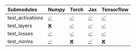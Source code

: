 | Submodules       | Numpy                                                                                                                           | Torch                                                                                                                           | Jax                                                                                                                             | Tensorflow                                                                                                                      |
|:-----------------|:--------------------------------------------------------------------------------------------------------------------------------|:--------------------------------------------------------------------------------------------------------------------------------|:--------------------------------------------------------------------------------------------------------------------------------|:--------------------------------------------------------------------------------------------------------------------------------|
| test_activations | <a href="https://github.com/unifyai/ivy/runs/8012208480?check_suite_focus=true" rel="noopener noreferrer" target="_blank">✅</a> | <a href="https://github.com/unifyai/ivy/runs/8012209088?check_suite_focus=true" rel="noopener noreferrer" target="_blank">✅</a> | <a href="https://github.com/unifyai/ivy/runs/8012209846?check_suite_focus=true" rel="noopener noreferrer" target="_blank">✅</a> | <a href="https://github.com/unifyai/ivy/runs/8012210498?check_suite_focus=true" rel="noopener noreferrer" target="_blank">✅</a> |
| test_layers      | <a href="https://github.com/unifyai/ivy/runs/8012208628?check_suite_focus=true" rel="noopener noreferrer" target="_blank">❌</a> | <a href="https://github.com/unifyai/ivy/runs/8012209383?check_suite_focus=true" rel="noopener noreferrer" target="_blank">✅</a> | <a href="https://github.com/unifyai/ivy/runs/8012209988?check_suite_focus=true" rel="noopener noreferrer" target="_blank">✅</a> | <a href="https://github.com/unifyai/ivy/runs/8012210648?check_suite_focus=true" rel="noopener noreferrer" target="_blank">✅</a> |
| test_losses      | <a href="https://github.com/unifyai/ivy/runs/8012208773?check_suite_focus=true" rel="noopener noreferrer" target="_blank">✅</a> | <a href="https://github.com/unifyai/ivy/runs/8012209568?check_suite_focus=true" rel="noopener noreferrer" target="_blank">✅</a> | <a href="https://github.com/unifyai/ivy/runs/8012210131?check_suite_focus=true" rel="noopener noreferrer" target="_blank">✅</a> | <a href="https://github.com/unifyai/ivy/runs/8012210818?check_suite_focus=true" rel="noopener noreferrer" target="_blank">✅</a> |
| test_norms       | <a href="https://github.com/unifyai/ivy/runs/8012208934?check_suite_focus=true" rel="noopener noreferrer" target="_blank">✅</a> | <a href="https://github.com/unifyai/ivy/runs/8012209693?check_suite_focus=true" rel="noopener noreferrer" target="_blank">❌</a> | <a href="https://github.com/unifyai/ivy/runs/8012210298?check_suite_focus=true" rel="noopener noreferrer" target="_blank">✅</a> | <a href="https://github.com/unifyai/ivy/runs/8012210995?check_suite_focus=true" rel="noopener noreferrer" target="_blank">❌</a> |